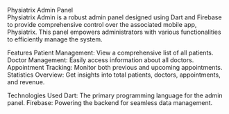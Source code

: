 Physiatrix Admin Panel                        
Physiatrix Admin is a robust admin panel designed using Dart and Firebase to provide comprehensive control over the associated mobile app, Physiatrix. This panel empowers administrators with various functionalities to efficiently manage the system.

Features
Patient Management: View a comprehensive list of all patients.
Doctor Management: Easily access information about all doctors.
Appointment Tracking: Monitor both previous and upcoming appointments.
Statistics Overview: Get insights into total patients, doctors, appointments, and revenue.


Technologies Used
Dart: The primary programming language for the admin panel.
Firebase: Powering the backend for seamless data management.
 
